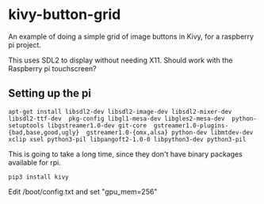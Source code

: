 # kivy-button-grid

An example of doing a simple grid of image buttons in Kivy, for a raspberry pi project.

This uses SDL2 to display without needing X11.  Should work with the Raspberry pi touchscreen?

## Setting up the pi

`apt-get install libsdl2-dev libsdl2-image-dev libsdl2-mixer-dev libsdl2-ttf-dev  pkg-config libgl1-mesa-dev libgles2-mesa-dev  python-setuptools libgstreamer1.0-dev git-core  gstreamer1.0-plugins-{bad,base,good,ugly}  gstreamer1.0-{omx,alsa} python-dev libmtdev-dev  xclip xsel python3-pil libpangoft2-1.0-0 libpython3-dev python3-pil`

This is going to take a long time, since they don't have binary packages available for rpi.

`pip3 install kivy`

Edit /boot/config.txt and set "gpu_mem=256"

